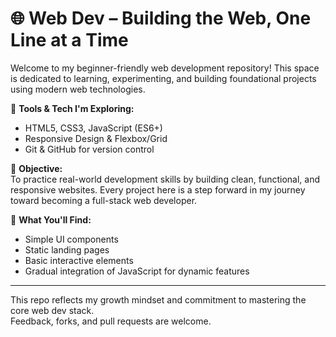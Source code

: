 # 🌐 Web Dev  – Building the Web, One Line at a Time

Welcome to my beginner-friendly web development repository! This space is dedicated to learning, experimenting, and building foundational projects using modern web technologies.

🧰 **Tools & Tech I'm Exploring:**
- HTML5, CSS3, JavaScript (ES6+)
- Responsive Design & Flexbox/Grid
- Git & GitHub for version control

🎯 **Objective:**  
To practice real-world development skills by building clean, functional, and responsive websites. Every project here is a step forward in my journey toward becoming a full-stack web developer.

🚀 **What You'll Find:**
- Simple UI components
- Static landing pages
- Basic interactive elements
- Gradual integration of JavaScript for dynamic features

---

This repo reflects my growth mindset and commitment to mastering the core web dev stack.  
Feedback, forks, and pull requests are welcome.
